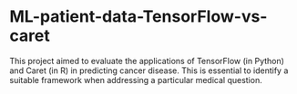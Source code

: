 # ML-patient-data-TensorFlow-vs-caret

This project aimed to evaluate the applications of TensorFlow (in Python) and Caret (in R) in predicting cancer disease. This is essential to identify a suitable framework when addressing a particular medical question.
